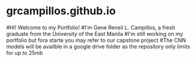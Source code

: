 # grcampillos.github.io

#Hi! Welcome to my Portfolio! 
#I'm Gene Reneil L. Campillos, a fresh graduate from the University of the East Manila
#I'm still working on my portfolio but fora starte you may refer to our capstone project
#The CNN models will be availble in a google drive folder as the repository only limits for up to 25mb
